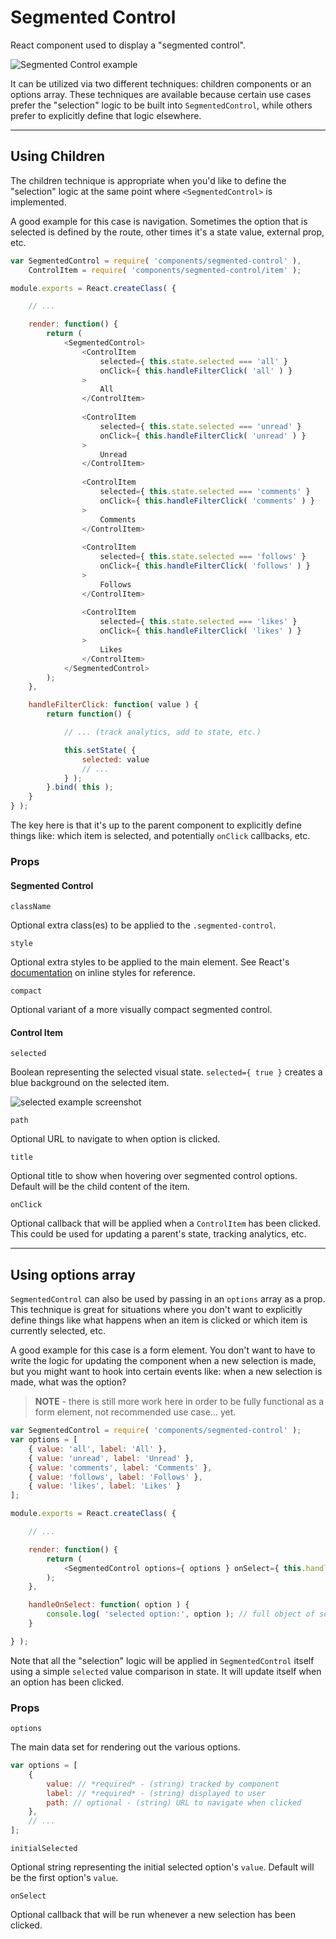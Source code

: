 Segmented Control
=================

React component used to display a "segmented control".

![Segmented Control example](https://cldup.com/5q6rA4FtMz.png)

It can be utilized via two different techniques: children components or an options array. These techniques are available because certain use cases prefer the "selection" logic to be built into `SegmentedControl`, while others prefer to explicitly define that logic elsewhere.

---

## Using Children

The children technique is appropriate when you'd like to define the "selection" logic at the same point where `<SegmentedControl>` is implemented.

A good example for this case is navigation. Sometimes the option that is selected is defined by the route, other times it's a state value, external prop, etc.

```js
var SegmentedControl = require( 'components/segmented-control' ),
	ControlItem = require( 'components/segmented-control/item' );

module.exports = React.createClass( {

	// ...

	render: function() {
		return (
			<SegmentedControl>
				<ControlItem
					selected={ this.state.selected === 'all' }
					onClick={ this.handleFilterClick( 'all' ) }
				>
					All
				</ControlItem>
				
				<ControlItem
					selected={ this.state.selected === 'unread' }
					onClick={ this.handleFilterClick( 'unread' ) }
				>
					Unread
				</ControlItem>
				
				<ControlItem
					selected={ this.state.selected === 'comments' }
					onClick={ this.handleFilterClick( 'comments' ) }
				>
					Comments
				</ControlItem>
				
				<ControlItem
					selected={ this.state.selected === 'follows' }
					onClick={ this.handleFilterClick( 'follows' ) }
				>
					Follows
				</ControlItem>
				
				<ControlItem
					selected={ this.state.selected === 'likes' }
					onClick={ this.handleFilterClick( 'likes' ) }
				>
					Likes
				</ControlItem>
			</SegmentedControl>
		);
	},

	handleFilterClick: function( value ) {
		return function() {

			// ... (track analytics, add to state, etc.)

			this.setState( {
				selected: value
				// ...
			} );
		}.bind( this );
	}
} );
```

The key here is that it's up to the parent component to explicitly define things like: which item is selected, and potentially `onClick` callbacks, etc.

### Props

#### Segmented Control

`className`

Optional extra class(es) to be applied to the `.segmented-control`.

`style`

Optional extra styles to be applied to the main element. See React's [documentation](https://facebook.github.io/react/tips/inline-styles.html) on inline styles for reference.

`compact`

Optional variant of a more visually compact segmented control.

#### Control Item

`selected`

Boolean representing the selected visual state. `selected={ true }` creates a blue background on the selected item.

![selected example screenshot](https://cldup.com/c6RXnmdkHe.png)

`path`

Optional URL to navigate to when option is clicked.

`title`

Optional title to show when hovering over segmented control options. Default will be the child content of the item.

`onClick`

Optional callback that will be applied when a `ControlItem` has been clicked. This could be used for updating a parent's state, tracking analytics, etc.

---

## Using options array

`SegmentedControl` can also be used by passing in an `options` array as a prop. This technique is great for situations where you don't want to explicitly define things like what happens when an item is clicked or which item is currently selected, etc.

A good example for this case is a form element. You don't want to have to write the logic for updating the component when a new selection is made, but you might want to hook into certain events like: when a new selection is made, what was the option?

> **NOTE** - there is still more work here in order to be fully functional as a form element, not recommended use case... yet.

```js
var SegmentedControl = require( 'components/segmented-control' );
var options = [
	{ value: 'all', label: 'All' },
	{ value: 'unread', label: 'Unread' },
	{ value: 'comments', label: 'Comments' },
	{ value: 'follows', label: 'Follows' },
	{ value: 'likes', label: 'Likes' }
];

module.exports = React.createClass( {

	// ...

	render: function() {
		return (
			<SegmentedControl options={ options } onSelect={ this.handleOnSelect } />
		);
	},

	handleOnSelect: function( option ) {
		console.log( 'selected option:', option ); // full object of selected option
	}

} );
```

Note that all the "selection" logic will be applied in `SegmentedControl` itself using a simple `selected` value comparison in state. It will update itself when an option has been clicked.

### Props

`options`

The main data set for rendering out the various options.

```js
var options = [
	{
		value: // *required* - (string) tracked by component
		label: // *required* - (string) displayed to user
		path: // optional - (string) URL to navigate when clicked
	},
	// ...
];
```

`initialSelected`

Optional string representing the initial selected option's `value`. Default will be the first option's `value`.

`onSelect`

Optional callback that will be run whenever a new selection has been clicked.
